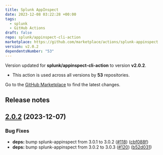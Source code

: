 ```yaml
---
title: Splunk AppInspect
date: 2023-12-08 03:22:28 +00:00
tags:
  - splunk
  - GitHub Actions
draft: false
repo: splunk/appinspect-cli-action
marketplace: https://github.com/marketplace/actions/splunk-appinspect
version: v2.0.2
dependentsNumber: "53"
---
```



Version updated for **splunk/appinspect-cli-action** to version **v2.0.2**.
- This action is used across all versions by **53** repositories.

Go to the [GitHub Marketplace](https://github.com/marketplace/actions/splunk-appinspect) to find the latest changes.

## Release notes

## [2.0.2](https://github.com/splunk/appinspect-cli-action/compare/v2.0.1...v2.0.2) (2023-12-07)


### Bug Fixes

* **deps:** bump splunk-appinspect from 3.0.1 to 3.0.2 ([#118](https://github.com/splunk/appinspect-cli-action/issues/118)) ([cbf088f](https://github.com/splunk/appinspect-cli-action/commit/cbf088f957cd0a5d38b75f1bf19491e713b85f20))
* **deps:** bump splunk-appinspect from 3.0.2 to 3.0.3 ([#120](https://github.com/splunk/appinspect-cli-action/issues/120)) ([b52d031](https://github.com/splunk/appinspect-cli-action/commit/b52d0317d3a853306b8c0c09b9eb911ea6889b48))




